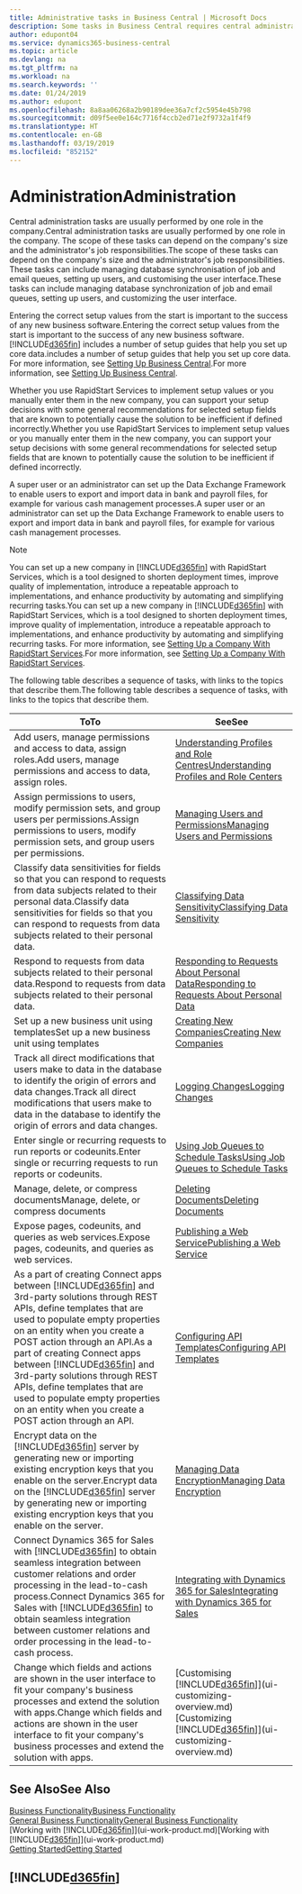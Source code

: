 ```yaml
---
title: Administrative tasks in Business Central | Microsoft Docs
description: Some tasks in Business Central requires central administration and setup. See what they are and learn what to do.
author: edupont04
ms.service: dynamics365-business-central
ms.topic: article
ms.devlang: na
ms.tgt_pltfrm: na
ms.workload: na
ms.search.keywords: ''
ms.date: 01/24/2019
ms.author: edupont
ms.openlocfilehash: 8a8aa06268a2b90189dee36a7cf2c5954e45b798
ms.sourcegitcommit: d09f5ee0e164c7716f4ccb2ed71e2f9732a1f4f9
ms.translationtype: HT
ms.contentlocale: en-GB
ms.lasthandoff: 03/19/2019
ms.locfileid: "852152"
---
```

# <a name="administration"></a><span data-ttu-id="0a7ee-104">Administration</span><span class="sxs-lookup"><span data-stu-id="0a7ee-104">Administration</span></span>
<span data-ttu-id="0a7ee-105">Central administration tasks are usually performed by one role in the company.</span><span class="sxs-lookup"><span data-stu-id="0a7ee-105">Central administration tasks are usually performed by one role in the company.</span></span> <span data-ttu-id="0a7ee-106">The scope of these tasks can depend on the company's size and the administrator's job responsibilities.</span><span class="sxs-lookup"><span data-stu-id="0a7ee-106">The scope of these tasks can depend on the company's size and the administrator's job responsibilities.</span></span> <span data-ttu-id="0a7ee-107">These tasks can include managing database synchronisation of job and email queues, setting up users, and customising the user interface.</span><span class="sxs-lookup"><span data-stu-id="0a7ee-107">These tasks can include managing database synchronization of job and email queues, setting up users, and customizing the user interface.</span></span>  

<span data-ttu-id="0a7ee-108">Entering the correct setup values from the start is important to the success of any new business software.</span><span class="sxs-lookup"><span data-stu-id="0a7ee-108">Entering the correct setup values from the start is important to the success of any new business software.</span></span> [!INCLUDE[d365fin](includes/d365fin_md.md)] <span data-ttu-id="0a7ee-109">includes a number of setup guides that help you set up core data.</span><span class="sxs-lookup"><span data-stu-id="0a7ee-109">includes a number of setup guides that help you set up core data.</span></span> <span data-ttu-id="0a7ee-110">For more information, see [Setting Up Business Central](setup.md).</span><span class="sxs-lookup"><span data-stu-id="0a7ee-110">For more information, see [Setting Up Business Central](setup.md).</span></span>

<span data-ttu-id="0a7ee-111">Whether you use RapidStart Services to implement setup values or you manually enter them in the new company, you can support your setup decisions with some general recommendations for selected setup fields that are known to potentially cause the solution to be inefficient if defined incorrectly.</span><span class="sxs-lookup"><span data-stu-id="0a7ee-111">Whether you use RapidStart Services to implement setup values or you manually enter them in the new company, you can support your setup decisions with some general recommendations for selected setup fields that are known to potentially cause the solution to be inefficient if defined incorrectly.</span></span>  

<span data-ttu-id="0a7ee-112">A super user or an administrator can set up the Data Exchange Framework to enable users to export and import data in bank and payroll files, for example for various cash management processes.</span><span class="sxs-lookup"><span data-stu-id="0a7ee-112">A super user or an administrator can set up the Data Exchange Framework to enable users to export and import data in bank and payroll files, for example for various cash management processes.</span></span>

> [!NOTE]
> <span data-ttu-id="0a7ee-113">You can set up a new company in [!INCLUDE[d365fin](includes/d365fin_md.md)] with RapidStart Services, which is a tool designed to shorten deployment times, improve quality of implementation, introduce a repeatable approach to implementations, and enhance productivity by automating and simplifying recurring tasks.</span><span class="sxs-lookup"><span data-stu-id="0a7ee-113">You can set up a new company in [!INCLUDE[d365fin](includes/d365fin_md.md)] with RapidStart Services, which is a tool designed to shorten deployment times, improve quality of implementation, introduce a repeatable approach to implementations, and enhance productivity by automating and simplifying recurring tasks.</span></span> <span data-ttu-id="0a7ee-114">For more information, see [Setting Up a Company With RapidStart Services](admin-set-up-a-company-with-rapidstart.md).</span><span class="sxs-lookup"><span data-stu-id="0a7ee-114">For more information, see [Setting Up a Company With RapidStart Services](admin-set-up-a-company-with-rapidstart.md).</span></span>

<span data-ttu-id="0a7ee-115">The following table describes a sequence of tasks, with links to the topics that describe them.</span><span class="sxs-lookup"><span data-stu-id="0a7ee-115">The following table describes a sequence of tasks, with links to the topics that describe them.</span></span>   

|<span data-ttu-id="0a7ee-116">**To**</span><span class="sxs-lookup"><span data-stu-id="0a7ee-116">**To**</span></span>|<span data-ttu-id="0a7ee-117">**See**</span><span class="sxs-lookup"><span data-stu-id="0a7ee-117">**See**</span></span>|  
|------------|-------------|  
|<span data-ttu-id="0a7ee-118">Add users, manage permissions and access to data, assign roles.</span><span class="sxs-lookup"><span data-stu-id="0a7ee-118">Add users, manage permissions and access to data, assign roles.</span></span>|[<span data-ttu-id="0a7ee-119">Understanding Profiles and Role Centres</span><span class="sxs-lookup"><span data-stu-id="0a7ee-119">Understanding Profiles and Role Centers</span></span>](admin-users-profiles-roles.md)|  
|<span data-ttu-id="0a7ee-120">Assign permissions to users, modify permission sets, and group users per permissions.</span><span class="sxs-lookup"><span data-stu-id="0a7ee-120">Assign permissions to users, modify permission sets, and group users per permissions.</span></span>|[<span data-ttu-id="0a7ee-121">Managing Users and Permissions</span><span class="sxs-lookup"><span data-stu-id="0a7ee-121">Managing Users and Permissions</span></span>](ui-how-users-permissions.md)|
|<span data-ttu-id="0a7ee-122">Classify data sensitivities for fields so that you can respond to requests from data subjects related to their personal data.</span><span class="sxs-lookup"><span data-stu-id="0a7ee-122">Classify data sensitivities for fields so that you can respond to requests from data subjects related to their personal data.</span></span>|[<span data-ttu-id="0a7ee-123">Classifying Data Sensitivity</span><span class="sxs-lookup"><span data-stu-id="0a7ee-123">Classifying Data Sensitivity</span></span>](admin-classifying-data-sensitivity.md)|
|<span data-ttu-id="0a7ee-124">Respond to requests from data subjects related to their personal data.</span><span class="sxs-lookup"><span data-stu-id="0a7ee-124">Respond to requests from data subjects related to their personal data.</span></span>|[<span data-ttu-id="0a7ee-125">Responding to Requests About Personal Data</span><span class="sxs-lookup"><span data-stu-id="0a7ee-125">Responding to Requests About Personal Data</span></span>](admin-responding-to-requests-about-personal-data.md)|
|<span data-ttu-id="0a7ee-126">Set up a new business unit using templates</span><span class="sxs-lookup"><span data-stu-id="0a7ee-126">Set up a new business unit using templates</span></span>|[<span data-ttu-id="0a7ee-127">Creating New Companies</span><span class="sxs-lookup"><span data-stu-id="0a7ee-127">Creating New Companies</span></span>](about-new-company.md)|
|<span data-ttu-id="0a7ee-128">Track all direct modifications that users make to data in the database to identify the origin of errors and data changes.</span><span class="sxs-lookup"><span data-stu-id="0a7ee-128">Track all direct modifications that users make to data in the database to identify the origin of errors and data changes.</span></span>|[<span data-ttu-id="0a7ee-129">Logging Changes</span><span class="sxs-lookup"><span data-stu-id="0a7ee-129">Logging Changes</span></span>](across-log-changes.md)|  
|<span data-ttu-id="0a7ee-130">Enter single or recurring requests to run reports or codeunits.</span><span class="sxs-lookup"><span data-stu-id="0a7ee-130">Enter single or recurring requests to run reports or codeunits.</span></span>|[<span data-ttu-id="0a7ee-131">Using Job Queues to Schedule Tasks</span><span class="sxs-lookup"><span data-stu-id="0a7ee-131">Using Job Queues to Schedule Tasks</span></span>](admin-job-queues-schedule-tasks.md)|  
|<span data-ttu-id="0a7ee-132">Manage, delete, or compress documents</span><span class="sxs-lookup"><span data-stu-id="0a7ee-132">Manage, delete, or compress documents</span></span>|[<span data-ttu-id="0a7ee-133">Deleting Documents</span><span class="sxs-lookup"><span data-stu-id="0a7ee-133">Deleting Documents</span></span>](admin-manage-documents.md)|  
|<span data-ttu-id="0a7ee-134">Expose pages, codeunits, and queries as web services.</span><span class="sxs-lookup"><span data-stu-id="0a7ee-134">Expose pages, codeunits, and queries as web services.</span></span>|[<span data-ttu-id="0a7ee-135">Publishing a Web Service</span><span class="sxs-lookup"><span data-stu-id="0a7ee-135">Publishing a Web Service</span></span>](across-how-publish-web-service.md)|
|<span data-ttu-id="0a7ee-136">As a part of creating Connect apps between [!INCLUDE[d365fin](includes/d365fin_md.md)] and 3rd-party solutions through REST APIs, define templates that are used to populate empty properties on an entity when you create a POST action through an API.</span><span class="sxs-lookup"><span data-stu-id="0a7ee-136">As a part of creating Connect apps between [!INCLUDE[d365fin](includes/d365fin_md.md)] and 3rd-party solutions through REST APIs, define templates that are used to populate empty properties on an entity when you create a POST action through an API.</span></span>|[<span data-ttu-id="0a7ee-137">Configuring API Templates</span><span class="sxs-lookup"><span data-stu-id="0a7ee-137">Configuring API Templates</span></span>](admin-configuring-api-template.md)|
|<span data-ttu-id="0a7ee-138">Encrypt data on the [!INCLUDE[d365fin](includes/d365fin_md.md)] server by generating new or importing existing encryption keys that you enable on the server.</span><span class="sxs-lookup"><span data-stu-id="0a7ee-138">Encrypt data on the [!INCLUDE[d365fin](includes/d365fin_md.md)] server by generating new or importing existing encryption keys that you enable on the server.</span></span>|[<span data-ttu-id="0a7ee-139">Managing Data Encryption</span><span class="sxs-lookup"><span data-stu-id="0a7ee-139">Managing Data Encryption</span></span>](admin-manage-data-encryption.md)|
|<span data-ttu-id="0a7ee-140">Connect Dynamics 365 for Sales with [!INCLUDE[d365fin](includes/d365fin_md.md)] to obtain seamless integration between customer relations and order processing in the lead-to-cash process.</span><span class="sxs-lookup"><span data-stu-id="0a7ee-140">Connect Dynamics 365 for Sales with [!INCLUDE[d365fin](includes/d365fin_md.md)] to obtain seamless integration between customer relations and order processing in the lead-to-cash process.</span></span>|[<span data-ttu-id="0a7ee-141">Integrating with Dynamics 365 for Sales</span><span class="sxs-lookup"><span data-stu-id="0a7ee-141">Integrating with Dynamics 365 for Sales</span></span>](marketing-integrate-dynamicscrm.md)|
|<span data-ttu-id="0a7ee-142">Change which fields and actions are shown in the user interface to fit your company's business processes and extend the solution with apps.</span><span class="sxs-lookup"><span data-stu-id="0a7ee-142">Change which fields and actions are shown in the user interface to fit your company's business processes and extend the solution with apps.</span></span>|<span data-ttu-id="0a7ee-143">[Customising [!INCLUDE[d365fin](includes/d365fin_md.md)]](ui-customizing-overview.md)</span><span class="sxs-lookup"><span data-stu-id="0a7ee-143">[Customizing [!INCLUDE[d365fin](includes/d365fin_md.md)]](ui-customizing-overview.md)</span></span>|

## <a name="see-also"></a><span data-ttu-id="0a7ee-144">See Also</span><span class="sxs-lookup"><span data-stu-id="0a7ee-144">See Also</span></span>
[<span data-ttu-id="0a7ee-145">Business Functionality</span><span class="sxs-lookup"><span data-stu-id="0a7ee-145">Business Functionality</span></span>](across-business-functionality.md)  
[<span data-ttu-id="0a7ee-146">General Business Functionality</span><span class="sxs-lookup"><span data-stu-id="0a7ee-146">General Business Functionality</span></span>](ui-across-business-areas.md)  
<span data-ttu-id="0a7ee-147">[Working with [!INCLUDE[d365fin](includes/d365fin_md.md)]](ui-work-product.md)</span><span class="sxs-lookup"><span data-stu-id="0a7ee-147">[Working with [!INCLUDE[d365fin](includes/d365fin_md.md)]](ui-work-product.md)</span></span>  
[<span data-ttu-id="0a7ee-148">Getting Started</span><span class="sxs-lookup"><span data-stu-id="0a7ee-148">Getting Started</span></span>](product-get-started.md)    

## [!INCLUDE[d365fin](includes/free_trial_md.md)]  

